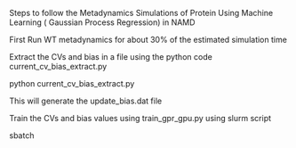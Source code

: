 Steps to follow the Metadynamics Simulations of Protein Using Machine Learning ( Gaussian Process Regression) in NAMD

First Run WT metadynamics for about 30% of the estimated simulation time 

Extract the CVs and bias in a file using the python code current_cv_bias_extract.py

python current_cv_bias_extract.py

This will generate the update_bias.dat file 

Train the CVs and bias values using train_gpr_gpu.py using slurm script

sbatch 

